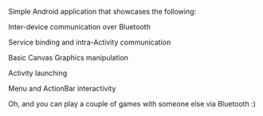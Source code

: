 Simple Android application that showcases the following:

Inter-device communication over Bluetooth

Service binding and intra-Activity communication

Basic Canvas Graphics manipulation

Activity launching

Menu and ActionBar interactivity

Oh, and you can play a couple of games with someone else via Bluetooth :)
